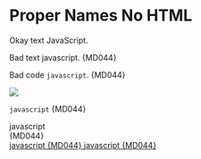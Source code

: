 # Proper Names No HTML

Okay text JavaScript.

Bad text javascript. {MD044}

Bad code `javascript`. {MD044}

<img src="img/javascript/image.png">

<script type="text/javascript">
javascript {MD044}
</script>

<a id="javascript">

<a id="javascript"/>

<javascript/>

<code>javascript</code> {MD044}

<div>javascript</div> {MD044}

<!-- javascript -->

<!--
javascript
-->

<a href="https://example.org">

<div><a href="https://example.org"></div>

<div>
  <a href="https://example.org">
</div>

<div>
  javascript {MD044}
  <a href="https://example.org">
  javascript {MD044}
</div>

<!-- markdownlint-configure-file {
  "no-inline-html": false,
  "proper-names": {
    "names": [
      "HTTPS",
      "JavaScript"
    ],
    "html_elements": false
  }
} -->
